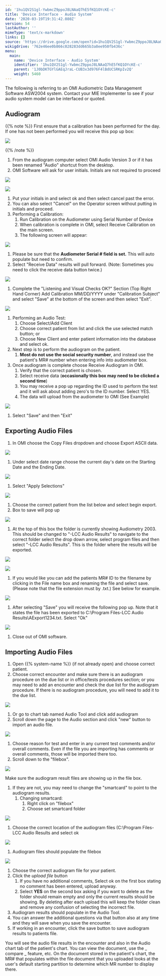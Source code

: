 ```yaml
---
id: '1hu1QV2S1gl-YwbmcZ9ppoJ8LNAaQ7hE5fKQ1OYcKE-c'
title: 'Device Interface - Audio System'
date: '2020-03-19T19:31:42.080Z'
version: 54
lastAuthor: ''
mimeType: 'text/x-markdown'
links: []
source: 'https://drive.google.com/open?id=1hu1QV2S1gl-YwbmcZ9ppoJ8LNAaQ7hE5fKQ1OYcKE-c'
wikigdrive: '762e46ee0b866c028283dd665b3a8ee950fb436c'
menu:
  main:
    name: 'Device Interface - Audio System'
    identifier: '1hu1QV2S1gl-YwbmcZ9ppoJ8LNAaQ7hE5fKQ1OYcKE-c'
    parent: '1J0bDKTGYlGAEqJraL-CUB3x3d976F4lBdUCSRKpIv2Q'
    weight: 5460
---
```

The following is referring to an OMI Audiometric Data Management Software ASW2004 system. Contact your MIE Implementer to see if your audio system model can be interfaced or quoted.

## Audiogram

{{% note %}}
First ensure that a calibration has been performed for the day. If one has not been performed you will receive this pop up box:

![](../device-interface-audio-system.assets/100000000000010300000077BE4E32B844F6C8E0.png)

{{% /note %}}

1. From the audiogram computer select OMI Audio Version 3 or if it has been renamed "Audio" shortcut from the desktop.
2. OMI Software will ask for user initials. Initials are not required to proceed

![](../device-interface-audio-system.assets/1000000000000156000000C3940BF4DB146060FA.png)


![](../device-interface-audio-system.assets/10000000000000DE000000787F0A8BBF02E8FFE4.png)

1. Put your initials in and select ok and then select cancel past the error.
2. You can also select "Cancel" on the Operator screen without putting in initials and proceed.
1. Performing a Calibration:
    1. Run Calibration on the Audiometer using Serial Number of Device
    2. When calibration is complete in OMI, select Receive Calibration on the main screen.
    3. The following screen will appear:

![](../device-interface-audio-system.assets/10000000000002F50000021B24E45FAC119D4A1B.png)

1. Please be sure that the <strong>Audiometer Serial # field is set.</strong> This will auto populate but need to confirm.
2. Select "Receive Data" results will pull forward. (Note: Sometimes you need to click the receive data button twice.)

![](../device-interface-audio-system.assets/10000000000001D000000084774EA2292A4AFA10.png)

1. Complete the "Listening and Visual Checks OK?" Section (Top Right Hand Corner) Add Calibration MM/DD/YYYY under "Calibration Subject" and select "Save" at the bottom of the screen and then select "Exit".

![](../device-interface-audio-system.assets/100000000000012500000105322A135D4C9CE142.png)

1. Performing an Audio Test:
    1. Choose Select/Add Client
    2. Choose correct patient from list and click the use selected match button; or
    3. Choose New Client and enter patient information into the database and select ok.
1. Next step is to perform the audiogram on the patient.
    1. <strong>Most do not use the social security number</strong>, and instead use the patient's MR# number when entering info into audiometer box.
1. Once audiogram is complete choose Receive Audiogram in OMI.
    1. Verify that the correct patient is chosen.
    2. Select receive data (<strong>occasionally this box may need to be clicked a second time</strong>)
    3. You may receive a pop up regarding the ID used to perform the test and it will ask about adding zero's to the ID number. Select YES.
    4. The data will upload from the audiometer to OMI (See Example)

![](../device-interface-audio-system.assets/10000201000002A8000001DF7AA32C5421BE6F45.png)

1. Select "Save" and then "Exit"

## Exporting Audio Files

1. In OMI choose the Copy Files dropdown and choose Export ASCII data.

![](../device-interface-audio-system.assets/100000000000027B0000006C51882D03D77A5753.png)

1. Under select date range choose the current day's date on the Starting Date and the Ending Date.

![](../device-interface-audio-system.assets/100000000000013B000000F0340ADC6C0F4DAAA7.png)

1. Select "Apply Selections"

![](../device-interface-audio-system.assets/100002010000018C00000093FD15B7AE129CFE19.png)

1. Choose the correct patient from the list below and select begin export.
2. Box to save will pop up

![](../device-interface-audio-system.assets/100000000000022E00000198C7E37BCBF357B648.png)

1. At the top of this box the folder is currently showing Audiometry 2003. This should be changed to "-LCC Audio Results" to navigate to the correct folder select the drop down arrow, select program files and then select "-LCC Audio Results". This is the folder where the results will be exported.

![](../device-interface-audio-system.assets/100000000000013F0000007AC9280C6A7C4A1078.png)


![](../device-interface-audio-system.assets/100000000000013B00000052AF48E5CBB34D075C.png)

1. If you would like you can add the patients MR# ID to the filename by clicking in the File name box and renaming the file and select save. (Please note that the file extension must by .txt.) See below for example.

![](../device-interface-audio-system.assets/10000000000002220000007CFADFD31F4C1E4852.png)

1. After selecting "Save" you will receive the following pop up. Note that it states the file has been exported to C:\Program Files-LCC Audio Results\AExport1234.txt. Select "Ok"

![](../device-interface-audio-system.assets/1000000000000168000000718C21D7D7148B5227.png)

1. Close out of OMI software.

## Importing Audio Files

1. Open {{% system-name %}} (if not already open) and choose correct patient.
2. Choose correct encounter and make sure there is an audiogram procedure on the due list or in office/tests procedures section; or you may need to add an encounter and check the due list for the audiogram procedure. If there is no audiogram procedure, you will need to add it to the due list.

![](../device-interface-audio-system.assets/10000201000002D1000000BB782791B4E5FF8A36.png)

1. Or go to chart tab named Audio Tool and click add audiogram
2. Scroll down the page to the Audio section and click "new" button to import an audio file.

![](../device-interface-audio-system.assets/10000201000002320000010BE8E7636DD4930E47.png)

1. Choose reason for test and enter in any current test comments and/or overall comments. Even if the file you are importing has comments or overall comments, those will be imported there too.
2. Scroll down to the "filebox".

![](../device-interface-audio-system.assets/10000201000001BD000000D0C1DFF1ABE6EAB31B.png)

Make sure the audiogram result files are showing up in the file box.
1. If they are not, you may need to change the "smartcard" to point to the audiogram results.
    1. Changing smartcard:
        1. Right click on "filebox"
        2. Choose set smartcard folder

![](../device-interface-audio-system.assets/10000000000000B600000104C4F84B3EB8F0AEB1.png)

1. Choose the correct location of the audiogram files (C:\Program Files-LCC Audio Results and select ok

![](../device-interface-audio-system.assets/100000000000013E000000C0BFC512F13D75942B.png)

1. Audiogram files should populate the filebox

![](../device-interface-audio-system.assets/10000000000001B8000000C32CA263B0BAB64FF4.png)

1. Choose the correct audiogram file for your patient.
2. Click the <em>upload file</em> button
    1. If you have no additional comments, Select ok on the first box stating no comment has been entered, upload anyway.
    2. Select <strong>YES</strong> on the second box asking if you want to delete as the folder should remain empty and only the current results should be showing. By deleting after each upload this will keep the folder clean and remove any confusion of selecting the incorrect file.
1. Audiogram results should populate in the Audio Tool.
2. You can answer the additional questions via that button also at any time and they will save when you save the encounter.
3. If working in an encounter, click the save button to save audiogram results to patients file.

You will see the audio file results in the encounter and also in the Audio chart tab of the patient's chart. You can view the document, use the
_
compare
_
feature, etc. On the document stored in the patient's chart, the MR# that populates within the file document that you uploaded looks at the user's default starting partition to determine which MR number to display there.

